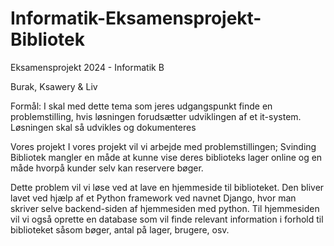 # Informatik-Eksamensprojekt-Bibliotek

Eksamensprojekt 2024 - Informatik B

Burak, Ksawery & Liv

Formål:
I skal med dette tema som jeres udgangspunkt finde en problemstilling, hvis løsningen forudsætter udviklingen af et it-system. Løsningen skal så udvikles og dokumenteres

Vores projekt
I vores projekt vil vi arbejde med problemstillingen; Svinding Bibliotek mangler en måde at kunne vise deres biblioteks lager online og en måde hvorpå kunder selv kan reservere bøger.

Dette problem vil vi løse ved at lave en hjemmeside til biblioteket. Den bliver lavet ved hjælp af et Python framework ved navnet Django, hvor man skriver selve backend-siden af hjemmesiden med python. Til hjemmesiden vil vi også oprette en database som vil finde relevant information i forhold til biblioteket såsom bøger, antal på lager, brugere, osv.
